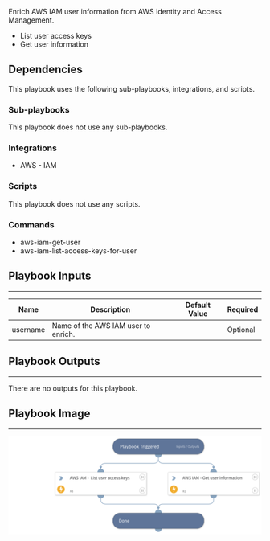 Enrich AWS IAM user information from AWS Identity and Access Management.
- List user access keys
- Get user information


## Dependencies
This playbook uses the following sub-playbooks, integrations, and scripts.

### Sub-playbooks
This playbook does not use any sub-playbooks.

### Integrations
* AWS - IAM

### Scripts
This playbook does not use any scripts.

### Commands
* aws-iam-get-user
* aws-iam-list-access-keys-for-user

## Playbook Inputs
---

| **Name** | **Description** | **Default Value** | **Required** |
| --- | --- | --- | --- |
| username | Name of the AWS IAM user to enrich. |  | Optional |

## Playbook Outputs
---
There are no outputs for this playbook.

## Playbook Image
---
![AWS IAM - User enrichment](../doc_files/AWS_IAM_user_enrichment.png)